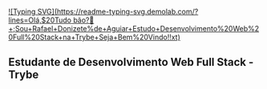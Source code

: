 [![Typing SVG](https://readme-typing-svg.demolab.com/?lines=Olá,$20Tudo bão?👋+;Sou+Rafael+Donizete%de+Aguiar+Estudo+Desenvolvimento%20Web%20Full%20Stack+na+Trybe+Seja+Bem%20Vindo!!xt)](https://git.io/typing-svg)


## Estudante de Desenvolvimento Web Full Stack - Trybe 
